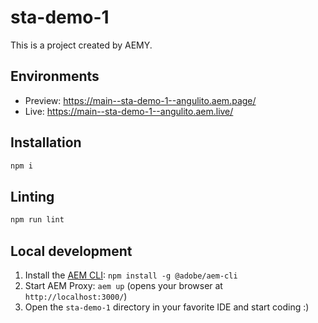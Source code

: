 # sta-demo-1

This is a project created by AEMY.

## Environments

- Preview: https://main--sta-demo-1--angulito.aem.page/
- Live: https://main--sta-demo-1--angulito.aem.live/

## Installation

```sh
npm i
```

## Linting

```sh
npm run lint
```

## Local development

1. Install the [AEM CLI](https://github.com/adobe/helix-cli): `npm install -g @adobe/aem-cli`
1. Start AEM Proxy: `aem up` (opens your browser at `http://localhost:3000/`)
1. Open the `sta-demo-1` directory in your favorite IDE and start coding :)